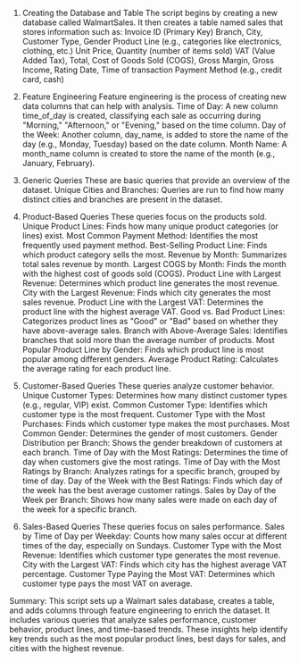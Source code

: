 1. Creating the Database and Table
The script begins by creating a new database called WalmartSales.
It then creates a table named sales that stores information such as:
Invoice ID (Primary Key)
Branch, City, Customer Type, Gender
Product Line (e.g., categories like electronics, clothing, etc.)
Unit Price, Quantity (number of items sold)
VAT (Value Added Tax), Total, Cost of Goods Sold (COGS), Gross Margin, Gross Income, Rating
Date, Time of transaction
Payment Method (e.g., credit card, cash)

2. Feature Engineering
Feature engineering is the process of creating new data columns that can help with analysis.
Time of Day:
A new column time_of_day is created, classifying each sale as occurring during "Morning," "Afternoon," or "Evening," based on the time column.
Day of the Week:
Another column, day_name, is added to store the name of the day (e.g., Monday, Tuesday) based on the date column.
Month Name:
A month_name column is created to store the name of the month (e.g., January, February).

3. Generic Queries
These are basic queries that provide an overview of the dataset.
Unique Cities and Branches:
Queries are run to find how many distinct cities and branches are present in the dataset.

4. Product-Based Queries
These queries focus on the products sold.
Unique Product Lines:
Finds how many unique product categories (or lines) exist.
Most Common Payment Method:
Identifies the most frequently used payment method.
Best-Selling Product Line:
Finds which product category sells the most.
Revenue by Month:
Summarizes total sales revenue by month.
Largest COGS by Month:
Finds the month with the highest cost of goods sold (COGS).
Product Line with Largest Revenue:
Determines which product line generates the most revenue.
City with the Largest Revenue:
Finds which city generates the most sales revenue.
Product Line with the Largest VAT:
Determines the product line with the highest average VAT.
Good vs. Bad Product Lines:
Categorizes product lines as "Good" or "Bad" based on whether they have above-average sales.
Branch with Above-Average Sales:
Identifies branches that sold more than the average number of products.
Most Popular Product Line by Gender:
Finds which product line is most popular among different genders.
Average Product Rating:
Calculates the average rating for each product line.

5. Customer-Based Queries
These queries analyze customer behavior.
Unique Customer Types:
Determines how many distinct customer types (e.g., regular, VIP) exist.
Common Customer Type:
Identifies which customer type is the most frequent.
Customer Type with the Most Purchases:
Finds which customer type makes the most purchases.
Most Common Gender:
Determines the gender of most customers.
Gender Distribution per Branch:
Shows the gender breakdown of customers at each branch.
Time of Day with the Most Ratings:
Determines the time of day when customers give the most ratings.
Time of Day with the Most Ratings by Branch:
Analyzes ratings for a specific branch, grouped by time of day.
Day of the Week with the Best Ratings:
Finds which day of the week has the best average customer ratings.
Sales by Day of the Week per Branch:
Shows how many sales were made on each day of the week for a specific branch.

6. Sales-Based Queries
These queries focus on sales performance.
Sales by Time of Day per Weekday:
Counts how many sales occur at different times of the day, especially on Sundays.
Customer Type with the Most Revenue:
Identifies which customer type generates the most revenue.
City with the Largest VAT:
Finds which city has the highest average VAT percentage.
Customer Type Paying the Most VAT:
Determines which customer type pays the most VAT on average.

Summary:
This script sets up a Walmart sales database, creates a table, and adds columns through feature engineering to enrich the dataset.
It includes various queries that analyze sales performance, customer behavior, product lines, and time-based trends.
These insights help identify key trends such as the most popular product lines, best days for sales, and cities with the highest revenue.
